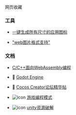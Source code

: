 网页收藏


### 工具
- [一键生成所有尺寸的应用图标](https://github.com/zhanghuanchong/icon-workshop)

- ["web图片格式支持"](https://toji.github.io/texture-tester/)


### 文档
- [C/C++面向WebAssembly编程](https://www.hellobit.com.cn/b/767368973)

- 📖 [Godot Engine](https://docs.godotengine.org/zh-cn/4.x/index.html#)

- 📄 [Cocos Creator论坛精华帖](https://xj2e22fpu6.feishu.cn/docx/PU5Tdu8oHo1SbQxNOm8c2gWEnrg)

- ![icon](https://gpp.tkchu.me/images/favicon-16x16.png)
 [游戏编程模式](https://gpp.tkchu.me/)

- ![icon](https://avatars.githubusercontent.com/u/134640607?s=48&v=4) [unity资源破解](https://github.com/RazTools/Studio)